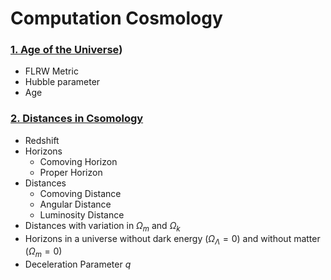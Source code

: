 # Computation Cosmology

### [1. Age of the Universe](https://github.com/AnshulJawale/Computational-Cosmology/blob/main/Age%20of%20the%20Universe.ipynb))
- FLRW Metric
- Hubble parameter
- Age

### [2. Distances in Csomology](Distances.ipynb)
- Redshift
- Horizons
    - Comoving Horizon
    - Proper Horizon
- Distances
    - Comoving Distance
    - Angular Distance
    - Luminosity Distance
- Distances with variation in $\Omega_m$ and $\Omega_k$
- Horizons in a universe without dark energy $(\Omega_{\Lambda}=0)$ and without matter $(\Omega_m=0)$
- Deceleration Parameter $q$

